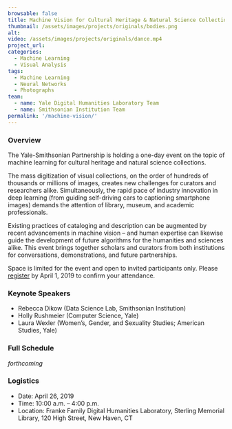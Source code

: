 ```yaml
---
browsable: false
title: Machine Vision for Cultural Heritage & Natural Science Collections
thumbnail: /assets/images/projects/originals/bodies.png
alt:
video: /assets/images/projects/originals/dance.mp4
project_url:
categories:
  - Machine Learning
  - Visual Analysis
tags:
  - Machine Learning
  - Neural Networks
  - Photographs
team:
  - name: Yale Digital Humanities Laboratory Team
  - name: Smithsonian Institution Team
permalink: '/machine-vision/'
---
```


### Overview

The Yale-Smithsonian Partnership is holding a one-day event on the topic of machine learning for cultural heritage and natural science collections.

The mass digitization of visual collections, on the order of hundreds of thousands or millions of images, creates new challenges for curators and researchers alike. Simultaneously, the rapid pace of industry innovation in deep learning (from guiding self-driving cars to captioning smartphone images) demands the attention of library, museum, and academic professionals. 

Existing practices of cataloging and description can be augmented by recent advancements in machine vision – and human expertise can likewise guide the development of future algorithms for the humanities and sciences alike. This event brings together scholars and curators from both institutions for conversations, demonstrations, and future partnerships.

Space is limited for the event and open to invited participants only. Please <a href='http://schedule.yale.edu/event/5208477' target='_blank'>register</a> by April 1, 2019 to confirm your attendance.

### Keynote Speakers
- Rebecca Dikow (Data Science Lab, Smithsonian Institution)
- Holly Rushmeier (Computer Science, Yale)
- Laura Wexler (Women’s, Gender, and Sexuality Studies;
American Studies, Yale)

### Full Schedule
*forthcoming*

### Logistics
- Date: April 26, 2019
- Time: 10:00 a.m. – 4:00 p.m.
- Location: Franke Family Digital Humanities Laboratory, Sterling Memorial Library, 120 High Street, New Haven, CT